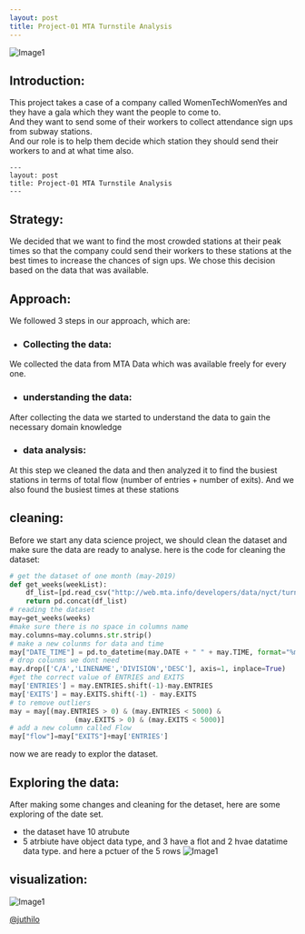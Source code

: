 ```yaml
---
layout: post
title: Project-01 MTA Turnstile Analysis 
---
```

![Image1]({{site.url}}/images/Rush_hours.png)

## Introduction: 

This project takes a case of a company called WomenTechWomenYes and they have a gala which they want the people to come to.<br /> And they want to send some of their workers to collect attendance sign ups from subway stations. <br /> And our role is to help them decide which station they should send their workers to and at what time also. 

```
---
layout: post
title: Project-01 MTA Turnstile Analysis 
---
```


## Strategy:
We decided that we want to find the most crowded stations at their peak times so that the company could send their workers to these stations at the best times to increase the chances of sign ups. We chose this decision based on the data that was available. 

## Approach: 
We followed 3 steps in our approach, which are: 
 * ### Collecting the data:
We collected the data from MTA Data which was available freely for every one.
* ### understanding the data: 
After collecting the data we started to understand the data to gain the necessary domain knowledge
* ### data analysis: 
At this step we cleaned the data and then analyzed it to find the busiest stations in terms of total flow (number of entries + number of exits). And we also found the busiest times at these stations
## cleaning:
Before we start any data science project, we should clean the dataset and make sure the data are ready to analyse.<be/>
here is the code for cleaning the dataset:

```python
# get the dataset of one month (may-2019)
def get_weeks(weekList):
    df_list=[pd.read_csv("http://web.mta.info/developers/data/nyct/turnstile/turnstile_{}.txt".format(week)) for week in weekList]
    return pd.concat(df_list)
# reading the dataset
may=get_weeks(weeks)
#make sure there is no space in columns name
may.columns=may.columns.str.strip()
# make a new colunms for data and time
may["DATE_TIME"] = pd.to_datetime(may.DATE + " " + may.TIME, format="%m/%d/%Y %H:%M:%S")
# drop colunms we dont need
may.drop(['C/A','LINENAME','DIVISION','DESC'], axis=1, inplace=True)
#get the correct value of ENTRIES and EXITS
may['ENTRIES'] = may.ENTRIES.shift(-1)-may.ENTRIES
may['EXITS'] = may.EXITS.shift(-1) - may.EXITS
# to remove outliers 
may = may[(may.ENTRIES > 0) & (may.ENTRIES < 5000) & 
                (may.EXITS > 0) & (may.EXITS < 5000)]
# add a new column called Flow 
may["flow"]=may["EXITS"]+may['ENTRIES']

```
now we are ready to explor the dataset.

## Exploring the data:

 After making some changes and cleaning for the detaset, here are some exploring of the date set.

* the dataset have 10 atrubute 
* 5 atrbiute have object data type, and 3 have a flot and 2 hvae datatime data type.
and here a pctuer of the 5 rows 
![Image1]({{site.url}}/images/Rush_hours.png)


## visualization: 




![Image1]({{site.url}}/images/Rush_hours.png)







[@juthilo](https://github.com/juthilo)
